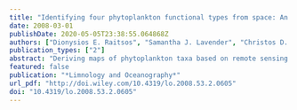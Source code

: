 ```yaml
---
title: "Identifying four phytoplankton functional types from space: An ecological approach"
date: 2008-03-01
publishDate: 2020-05-05T23:38:55.064868Z
authors: ["Dionysios E. Raitsos", "Samantha J. Lavender", "Christos D. Maravelias", "John Haralabous", "Anthony J. Richardson", "Philip C. Reid"]
publication_types: ["2"]
abstract: "Deriving maps of phytoplankton taxa based on remote sensing data using bio-optical properties of phytoplankton alone is challenging. A more holistic approach was developed using artificial neural networks, incorporating ecological and geographical knowledge together with ocean color, bio-optical characteristics, and remotely sensed physical parameters. Results show that the combined remote sensing approach could discriminate four major phytoplankton functional types (diatoms, dinoflagellates, coccolithophores, and silicoflagellates) with an accuracy of more than 70%. Models indicate that the most important information for phytoplankton functional type discrimination is spatio-temporal information and sea surface temperature. This approach can supply data for large-scale maps of predicted phytoplankton functional types, and an example is shown."
featured: false
publication: "*Limnology and Oceanography*"
url_pdf: "http://doi.wiley.com/10.4319/lo.2008.53.2.0605"
doi: "10.4319/lo.2008.53.2.0605"
---
```


